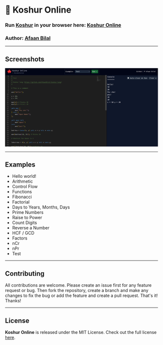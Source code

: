 🍁 Koshur Online
================

### Run [Koshur](https://github.com/AfaanBilal/koshur-lang) in your browser here: [Koshur Online](https://koshur.afaan.dev)

### **Author**: [Afaan Bilal](https://afaan.dev)

---

## Screenshots

![Koshur](public/screenshots/koshur-online.png)

---

## Examples

- Hello world!
- Arithmetic
- Control Flow
- Functions
- Fibonacci
- Factorial
- Days to Years, Months, Days
- Prime Numbers
- Raise to Power
- Count Digits
- Reverse a Number
- HCF / GCD
- Factors
- nCr
- nPr
- Test

---

## Contributing
All contributions are welcome. Please create an issue first for any feature request
or bug. Then fork the repository, create a branch and make any changes to fix the bug
or add the feature and create a pull request. That's it!
Thanks!

---

## License
**Koshur Online** is released under the MIT License.
Check out the full license [here](LICENSE).
